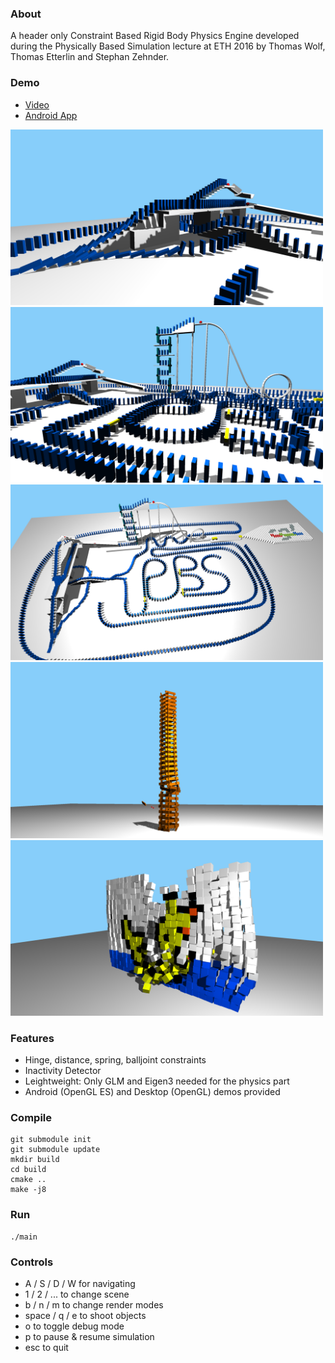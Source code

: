 ### About
A header only Constraint Based Rigid Body Physics Engine developed during the Physically Based Simulation lecture at ETH 2016 by 
Thomas Wolf, Thomas Etterlin and Stephan Zehnder.

### Demo
* [Video](https://youtu.be/_YkQuraMObo)
* [Android App](https://play.google.com/store/apps/details?id=com.lugalabs.phyiscsim)

<img src="images/image1.png" alt="drawing" width="500px"/>
<img src="images/image2.png" alt="drawing" width="500px"/>
<img src="images/image3.png" alt="drawing" width="500px"/>
<img src="images/image4.png" alt="drawing" width="500px"/>
<img src="images/image5.png" alt="drawing" width="500px"/>


### Features
* Hinge, distance, spring, balljoint constraints
* Inactivity Detector
* Leightweight: Only GLM and Eigen3 needed for the physics part
* Android (OpenGL ES) and Desktop (OpenGL) demos provided

### Compile
```
git submodule init
git submodule update
mkdir build
cd build
cmake ..
make -j8
```

### Run
```
./main
```

### Controls
* A / S / D / W for navigating
* 1 / 2 / ... to change scene
* b / n / m to change render modes
* space / q / e to shoot objects
* o to toggle debug mode
* p to pause & resume simulation
* esc to quit



